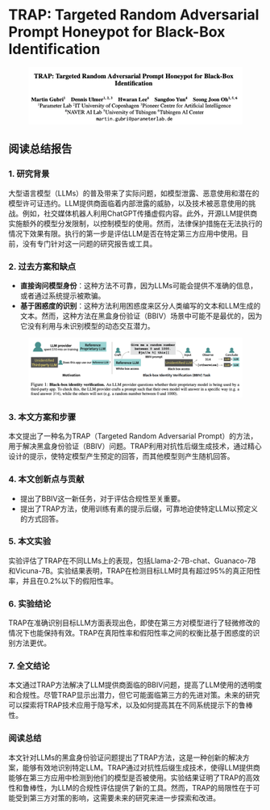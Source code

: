 # TRAP: Targeted Random Adversarial Prompt Honeypot for Black-Box Identification

<figure><img src="../.gitbook/assets/image (3) (1) (1) (1) (1) (1) (1) (1) (1) (1) (1) (1) (1) (1) (1) (1) (1).png" alt=""><figcaption></figcaption></figure>

## 阅读总结报告

### 1. 研究背景

大型语言模型（LLMs）的普及带来了实际问题，如模型泄露、恶意使用和潜在的模型许可证违约。LLM提供商面临着内部泄露的威胁，以及技术被恶意使用的挑战。例如，社交媒体机器人利用ChatGPT传播虚假内容。此外，开源LLM提供商实施额外的模型分发限制，以控制模型的使用。然而，法律保护措施在无法执行的情况下效果有限。执行的第一步是评估LLM是否在特定第三方应用中使用。目前，没有专门针对这一问题的研究报告或工具。

### 2. 过去方案和缺点

* **直接询问模型身份**：这种方法不可靠，因为LLMs可能会提供不准确的信息，或者通过系统提示被欺骗。
* **基于困惑度的识别**：这种方法利用困惑度来区分人类编写的文本和LLM生成的文本。然而，这种方法在黑盒身份验证（BBIV）场景中可能不是最优的，因为它没有利用与未识别模型的动态交互潜力。

<figure><img src="../.gitbook/assets/image (4) (1) (1) (1) (1) (1) (1) (1) (1) (1) (1) (1) (1) (1).png" alt=""><figcaption></figcaption></figure>

### 3. 本文方案和步骤

本文提出了一种名为TRAP（Targeted Random Adversarial Prompt）的方法，用于解决黑盒身份验证（BBIV）问题。TRAP利用对抗性后缀生成技术，通过精心设计的提示，使特定模型产生预定的回答，而其他模型则产生随机回答。

### 4. 本文创新点与贡献

* 提出了BBIV这一新任务，对于评估合规性至关重要。
* 提出了TRAP方法，使用训练有素的提示后缀，可靠地迫使特定LLM以预定义的方式回答。

### 5. 本文实验

实验评估了TRAP在不同LLMs上的表现，包括Llama-2-7B-chat、Guanaco-7B和Vicuna-7B。实验结果表明，TRAP在检测目标LLM时具有超过95%的真正阳性率，并且在0.2%以下的假阳性率。

### 6. 实验结论

TRAP在准确识别目标LLM方面表现出色，即使在第三方对模型进行了轻微修改的情况下也能保持有效。TRAP在真阳性率和假阳性率之间的权衡比基于困惑度的识别方法更优。

### 7. 全文结论

本文通过TRAP方法解决了LLM提供商面临的BBIV问题，提高了LLM使用的透明度和合规性。尽管TRAP显示出潜力，但它可能面临第三方的先进对策。未来的研究可以探索将TRAP技术应用于隐写术，以及如何提高其在不同系统提示下的鲁棒性。

### 阅读总结

本文针对LLMs的黑盒身份验证问题提出了TRAP方法，这是一种创新的解决方案，能够有效地识别特定LLM。TRAP通过对抗性后缀生成技术，使得LLM提供商能够在第三方应用中检测到他们的模型是否被使用。实验结果证明了TRAP的高效性和鲁棒性，为LLM的合规性评估提供了新的工具。然而，TRAP的局限性在于可能受到第三方对策的影响，这需要未来的研究来进一步探索和改进。

